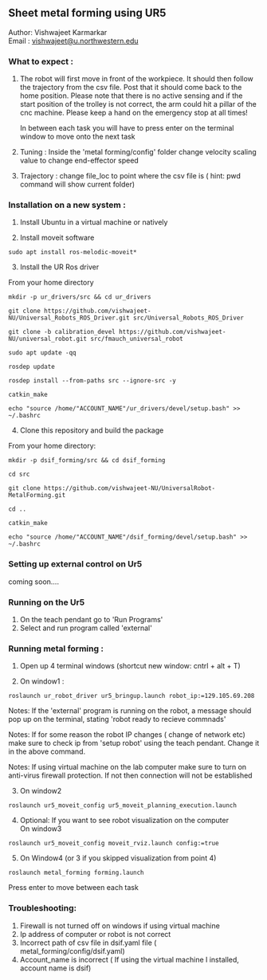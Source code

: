 ## Sheet metal forming using UR5

Author: Vishwajeet Karmarkar <br>
Email : vishwajeet@u.northwestern.edu 


### What to expect : <br>

1) The robot will first move in front of the workpiece. It should then follow the trajectory from the csv file. Post that it should come back to the home 
position. Please note that there is no active sensing and if the start position of the trolley is not correct, the arm could hit a pillar of the cnc machine.
Please keep a hand on the emergency stop at all times!  <br>

    In between each task you will have to press enter on the terminal window to move onto the next task

2) Tuning : Inside the 'metal forming/config' folder change velocity scaling value to change end-effector speed

3) Trajectory : change file_loc to point where the csv file is ( hint: pwd command will show current folder)


### Installation on a new system : <br>

1) Install Ubuntu in a virtual machine or natively <br>
 
2) Install moveit software <br>

```
sudo apt install ros-melodic-moveit*
```

3) Install the UR Ros driver 

From your home directory
```
mkdir -p ur_drivers/src && cd ur_drivers

git clone https://github.com/vishwajeet-NU/Universal_Robots_ROS_Driver.git src/Universal_Robots_ROS_Driver

git clone -b calibration_devel https://github.com/vishwajeet-NU/universal_robot.git src/fmauch_universal_robot

sudo apt update -qq

rosdep update

rosdep install --from-paths src --ignore-src -y

catkin_make

echo "source /home/"ACCOUNT_NAME"/ur_drivers/devel/setup.bash" >> ~/.bashrc

```
4) Clone this repository and build the package

From your home directory:

```
mkdir -p dsif_forming/src && cd dsif_forming

cd src 

git clone https://github.com/vishwajeet-NU/UniversalRobot-MetalForming.git

cd ..

catkin_make

echo "source /home/"ACCOUNT_NAME"/dsif_forming/devel/setup.bash" >> ~/.bashrc
```

### Setting up external control on Ur5

coming soon....


### Running on the Ur5 

1) On the teach pendant go to 'Run Programs' 
2) Select and run program called 'external'



### Running metal forming : <br>



1) Open up 4 terminal windows (shortcut new window: cntrl + alt + T)

2) On window1 : <br>

```
roslaunch ur_robot_driver ur5_bringup.launch robot_ip:=129.105.69.208
```
Notes: If the 'external' program is running on the robot, a message should pop up on the terminal, stating 'robot ready to recieve commnads' <br>

Notes: If for some reason the robot IP changes ( change of network etc) make sure to check ip from 'setup robot' using the teach pendant. Change it in the above command. 

Notes: If using virtual machine on the lab computer make sure to turn on anti-virus firewall protection. If not then connection will not be established

3) On window2 <br>

```
roslaunch ur5_moveit_config ur5_moveit_planning_execution.launch
```

4) Optional: If you want to see robot visualization on the computer  <br>
On window3 <br>

```
roslaunch ur5_moveit_config moveit_rviz.launch config:=true
```

5) On Window4 (or 3 if you skipped visualization from point 4) <br>

```
roslaunch metal_forming forming.launch
```
Press enter to move between each task

### Troubleshooting: 

1) Firewall is not turned off on windows if using virtual machine 
2) Ip address of computer or robot is not correct 
3) Incorrect path of csv file in dsif.yaml file ( metal_forming/config/dsif.yaml)
4) Account_name is incorrect ( If using the virtual machine I installed, account name is dsif)


